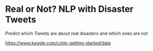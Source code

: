 # Real or Not? NLP with Disaster Tweets
Predict which Tweets are about real disasters and which ones are not

https://www.kaggle.com/c/nlp-getting-started/data
